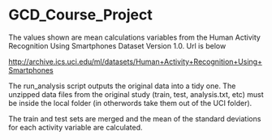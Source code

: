 GCD_Course_Project
==================


The values shown are mean calculations variables from the Human Activity Recognition Using Smartphones Dataset Version 1.0. Url is below

http://archive.ics.uci.edu/ml/datasets/Human+Activity+Recognition+Using+Smartphones

The run_analysis script outputs the original data into a tidy one. The unzipped data files from the original study (train, test, analysis.txt, etc) must be inside the local folder (in otherwords take them out of the UCI folder).

The train and test sets are merged and the mean of the standard deviations for each activity variable are calculated. 
